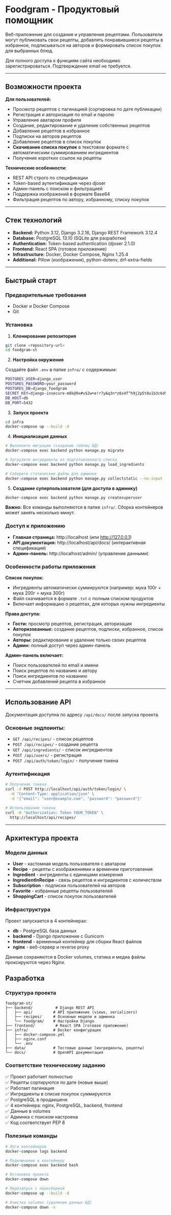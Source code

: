 # Foodgram - Продуктовый помощник

Веб-приложение для создания и управления рецептами. Пользователи могут публиковать свои рецепты, добавлять понравившиеся рецепты в избранное, подписываться на авторов и формировать список покупок для выбранных блюд.

Для полного доступа к функциям сайта необходимо зарегистрироваться. Подтверждение email не требуется.

---

## Возможности проекта

**Для пользователей:**
- Просмотр рецептов с пагинацией (сортировка по дате публикации)
- Регистрация и авторизация по email и паролю
- Управление аватаром профиля
- Создание, редактирование и удаление собственных рецептов
- Добавление рецептов в избранное
- Подписки на авторов рецептов
- Добавление рецептов в список покупок
- **Скачивание списка покупок** в текстовом формате с автоматическим суммированием ингредиентов
- Получение коротких ссылок на рецепты

**Технические особенности:**
- REST API строго по спецификации
- Token-based аутентификация через djoser
- Админ-панель с поиском и фильтрацией
- Поддержка изображений в формате Base64
- Фильтрация рецептов по автору, избранному, списку покупок

---

## Стек технологий

- **Backend:** Python 3.12, Django 3.2.16, Django REST Framework 3.12.4
- **Database:** PostgreSQL 13.10 (SQLite для разработки)
- **Authentication:** Token-based authentication (djoser 2.1.0)
- **Frontend:** React SPA (готовое приложение)
- **Infrastructure:** Docker, Docker Compose, Nginx 1.25.4
- **Additional:** Pillow (изображения), python-dotenv, drf-extra-fields

---

## Быстрый старт

### Предварительные требования
- Docker и Docker Compose
- Git

### Установка

1. **Клонирование репозитория**
```bash
git clone <repository-url>
cd foodgram-st
```

2. **Настройка окружения**

Создайте файл `.env` в папке `infra/` с содержимым:
```bash
POSTGRES_USER=django_user
POSTGRES_PASSWORD=your_password
POSTGRES_DB=django_foodgram
SECRET_KEY=django-insecure-m8k@9x#v$2w+e!r7y&q3n*z6s4f^h9j2p5t8u1b3c6d9g2k5
DB_HOST=db
DB_PORT=5432
```

3. **Запуск проекта**
```bash
cd infra
docker-compose up --build -d
```

4. **Инициализация данных**
```bash
# Выполните миграции (создание таблиц БД)
docker-compose exec backend python manage.py migrate

# Загрузите ингредиенты из подготовленного списка
docker-compose exec backend python manage.py load_ingredients

# Соберите статические файлы для админки
docker-compose exec backend python manage.py collectstatic --no-input
```

5. **Создание суперпользователя (для доступа в админку)**
```bash
docker-compose exec backend python manage.py createsuperuser
```

**Важно:** Все команды выполняются в папке `infra/`. Сборка контейнеров может занять несколько минут.

### Доступ к приложению

- **Главная страница:** http://localhost (или http://127.0.0.1)
- **API документация:** http://localhost/api/docs/ (интерактивная спецификация)
- **Админ-панель:** http://localhost/admin/ (управление данными)

### Особенности работы приложения

**Список покупок:**
- Ингредиенты автоматически суммируются (например: мука 100г + мука 200г = мука 300г)
- Файл скачивается в формате `.txt` с полным списком продуктов
- Включает информацию о рецептах, для которых нужны ингредиенты

**Права доступа:**
- **Гости:** просмотр рецептов, регистрация, авторизация
- **Авторизованные:** создание рецептов, подписки, избранное, список покупок
- **Авторы:** редактирование и удаление только своих рецептов
- **Админ:** полный доступ через админ-панель

**Админ-панель включает:**
- Поиск пользователей по email и имени
- Поиск рецептов по названию и автору
- Поиск ингредиентов по названию
- Счетчик добавлений рецепта в избранное

---

## Использование API

Документация доступна по адресу `/api/docs/` после запуска проекта.

### Основные эндпоинты:
- `GET /api/recipes/` - список рецептов
- `POST /api/recipes/` - создание рецепта
- `GET /api/ingredients/` - список ингредиентов
- `POST /api/users/` - регистрация
- `POST /api/auth/token/login/` - получение токена

### Аутентификация
```bash
# Получение токена
curl -X POST http://localhost/api/auth/token/login/ \
  -H "Content-Type: application/json" \
  -d '{"email": "user@example.com", "password": "password"}'

# Использование токена
curl -H "Authorization: Token YOUR_TOKEN" \
  http://localhost/api/recipes/
```

---

## Архитектура проекта

### Модели данных
- **User** - кастомная модель пользователя с аватаром
- **Recipe** - рецепты с изображениями и временем приготовления
- **Ingredient** - ингредиенты с единицами измерения
- **IngredientInRecipe** - связь рецептов и ингредиентов с количеством
- **Subscription** - подписки пользователей на авторов
- **Favorite** - избранные рецепты пользователей
- **ShoppingCart** - список покупок пользователей

### Инфраструктура
Проект запускается в 4 контейнерах:
- **db** - PostgreSQL база данных
- **backend** - Django приложение с Gunicorn
- **frontend** - временный контейнер для сборки React файлов
- **nginx** - веб-сервер и reverse proxy

Данные сохраняются в Docker volumes, статика и медиа файлы проксируются через Nginx.

## Разработка

### Структура проекта
```
foodgram-st/
├── backend/          # Django REST API
│   ├── api/         # API приложение (views, serializers)
│   ├── recipes/     # Основные модели и админка
│   └── foodgram/    # Настройки Django
├── frontend/         # React SPA (готовое приложение)
├── infra/           # Docker конфигурация
│   ├── docker-compose.yml
│   ├── nginx.conf
│   └── .env
├── data/            # Тестовые данные (ингредиенты, рецепты)
└── docs/            # OpenAPI документация
```

### Соответствие техническому заданию
✅ Проект работает полностью  
✅ Рецепты сортируются по дате (новые выше)  
✅ Работает пагинация  
✅ Ингредиенты в списке покупок суммируются  
✅ PostgreSQL в продакшене  
✅ 4 контейнера: nginx, PostgreSQL, backend, frontend  
✅ Данные в volumes  
✅ Админка с поиском настроена  
✅ Код соответствует PEP 8

### Полезные команды
```bash
# Логи контейнеров
docker-compose logs backend

# Подключение к контейнеру  
docker-compose exec backend bash

# Остановка проекта
docker-compose down

# Перезапуск с пересборкой
docker-compose up --build -d

# Очистка volumes (удаление данных БД)
docker-compose down -v
```